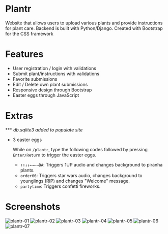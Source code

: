 # Plantr
Website that allows users to upload various plants and provide instructions for plant care. Backend is built with Python/Django. Created with Bootstrap for the CSS framework

# Features
- User registration / login with validations
- Submit plant/instructions with validations
- Favorite submissions
- Edit / Delete own plant submissions
- Responsive design through Bootstrap
- Easter eggs through JavaScript

# Extras
*** *db.sqlite3 added to populate site*
- 3 easter eggs

  While on `/plantr`, type the following codes followed by pressing `Enter/Return` to trigger the easter eggs.
  - `↑↑↓↓←→←→BA`: Triggers 1UP audio and changes background to piranha plants.
  - `order66`: Triggers star wars audio, changes background to younglings (RIP) and changes "Welcome" message.
  - `partytime`: Triggers confetti fireworks.

# Screenshots
![plantr-01](https://user-images.githubusercontent.com/65821328/122810980-d1a99500-d284-11eb-9465-153084deb0b5.png)
![plantr-02](https://user-images.githubusercontent.com/65821328/122810988-d4a48580-d284-11eb-8889-4557a55233bf.png)
![plantr-03](https://user-images.githubusercontent.com/65821328/122810993-d66e4900-d284-11eb-804c-a95e90569bba.png)
![plantr-04](https://user-images.githubusercontent.com/65821328/122810997-d79f7600-d284-11eb-9081-8262c8fe73d6.png)
![plantr-05](https://user-images.githubusercontent.com/65821328/122811002-d8380c80-d284-11eb-9773-679c66da1b85.png)
![plantr-06](https://user-images.githubusercontent.com/65821328/122811005-d9693980-d284-11eb-95a5-b2b4c92788a9.png)
![plantr-07](https://user-images.githubusercontent.com/65821328/122811009-da01d000-d284-11eb-9154-6f9cbcd10491.png)

